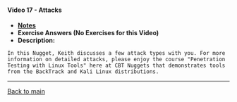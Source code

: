 #### Video 17 - Attacks

- **[Notes](notes.md)**
- **Exercise Answers (No Exercises for this Video)**
- **Description:**

```
In this Nugget, Keith discusses a few attack types with you. For more
information on detailed attacks, please enjoy the course "Penetration
Testing with Linux Tools" here at CBT Nuggets that demonstrates tools
from the BackTrack and Kali Linux distributions.
```

---
 
[Back to main](https://github.com/rot0xd/CBTNuggets/blob/master/CISSP/README.md)

